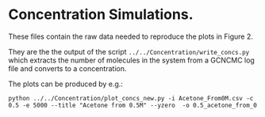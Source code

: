 # Concentration Simulations.

These files contain the raw data needed to reproduce the plots in Figure 2.

They are the the output of the script `../../Concentration/write_concs.py` which extracts the number of molecules in the system from a GCNCMC log file and converts to a concentration.

The plots can be produced by e.g.:

```
python ../../Concentration/plot_concs_new.py -i Acetone_From0M.csv -c 0.5 -e 5000 --title "Acetone from 0.5M" --yzero  -o 0.5_acetone_from_0
```